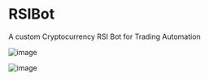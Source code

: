 # RSIBot
A custom Cryptocurrency RSI Bot for Trading Automation

![image](https://github.com/asfansajid123/RSIBot/assets/135522998/77a05a93-affa-415d-ab28-bf8ec00be1ca)

![image](https://github.com/asfansajid123/RSIBot/assets/135522998/184cc54f-4a80-469b-8a0e-cfd2ae96cc1c)
